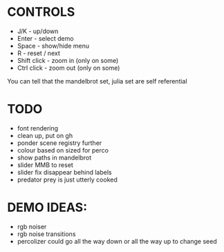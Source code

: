 # CONTROLS
 * J/K - up/down
 * Enter - select demo
 * Space - show/hide menu
 * R - reset / next
 * Shift click - zoom in (only on some)
 * Ctrl click - zoom out (only on some)


You can tell that the mandelbrot set, julia set are self referential

# TODO
 * font rendering
 * clean up, put on gh
 * ponder scene registry further
 * colour based on sized for perco
 * show paths in mandelbrot
 * slider MMB to reset
 * slider fix disappear behind labels
 * predator prey is just utterly cooked


# DEMO IDEAS:
* rgb noiser
* rgb noise transitions
* percolizer could go all the way down or all the way up to change seed